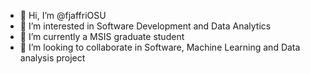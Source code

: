 - 👋 Hi, I’m @fjaffriOSU
- 👀 I’m interested in Software Development and Data Analytics
- 🌱 I’m currently a MSIS graduate student 
- 💞️ I’m looking to collaborate in Software, Machine Learning and Data analysis project

<!---
fjaffriOSU/fjaffriOSU is a ✨ special ✨ repository because its `README.md` (this file) appears on your GitHub profile.
You can click the Preview link to take a look at your changes.
--->
